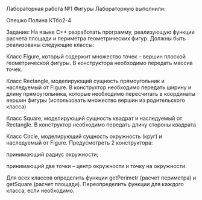 Лабораторная работа №1
Фигуры
Лабораторную выполнили:

Опешко Полина КТбо2-4

Задание: На языке С++ разработать программу, реализующую функции расчета площади и периметра геометрических фигур. Должны быть реализованы следующие классы:

Класс Figure, который содержит множество точек – вершин плоской геометрической фигуры. В конструктора необходимо передать массив точек.

Класс Rectangle, моделирующий сущность прямоугольник и наследуемый от Figure. В конструктор необходимо передать ширину и длину прямоугольника, которые необходимо пересчитать в координаты вершин фигуры (использовать множество вершин из родительского класса)

Класс Square, моделирующий сущность квадрат и наследуемый от Rectangle. В конструктор необходимо передать длину стороны квадрата

Класс Circle, моделирующий сущность окружность (круг) и наследуемый от Figure. Предусмотреть 2 конструктора:

принимающий радиус окружности;

принимающий две точки – центр окружности и точку на окружности.

Для всех классов определить функции getPerimetr (расчет периметра) и getSquare (расчет площади). Переопределить функции для каждого класса, если необходимо.
